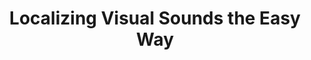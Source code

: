 ---
id:             2022-ezvsl
title:          "Localizing Visual Sounds the Easy Way"
authors:
    - ShentongMo
    - Me
venue:          (preprint)
year:           "2022-02"
thumbnail:      assets/publications/2022-ezvsl/ezvsl.gif
links:
    paper:      https://arxiv.org/abs/2203.09324
    code:       https://github.com/stoneMo/EZ-VSL
---